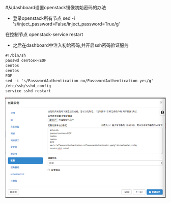 #从dashboard设置openstack镜像初始密码的办法

- 登录openstack所有节点
sed -i 's/inject_password=False/inject_password=True/g'

在控制节点
openstack-service restart

- 之后在dashboard中注入初始密码,并开启ssh密码验证服务

```
#!/bin/sh
passwd centos<<EOF
centos
centos
EOF
sed -i 's/PasswordAuthentication no/PasswordAuthentication yes/g' /etc/ssh/sshd_config
service sshd restart
```

![init_image_password](doc/images/init_image_password.png)
